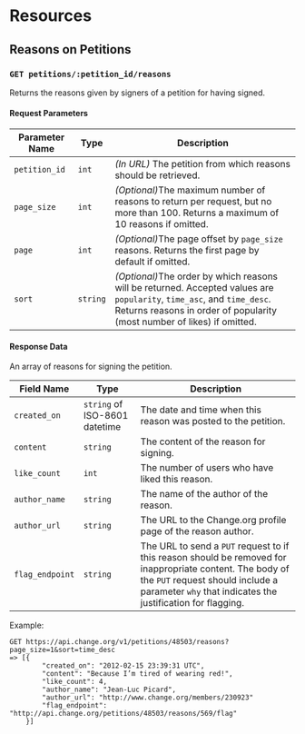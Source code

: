 # Resources

## Reasons on Petitions

### `GET petitions/:petition_id/reasons`

Returns the reasons given by signers of a petition for having signed.

#### Request Parameters

<table>
    <thead>
        <th>Parameter Name</th>
        <th>Type</th>
        <th>Description</th>
    </thead>
    <tbody>
        <tr>
            <td><code>petition_id</code></td>
            <td><code>int</code></td>
            <td>
                <em>(In URL)</em> The petition from which reasons should be
                retrieved.
            </td>
        </tr>
        <tr>
            <td><code>page_size</code></td>
            <td><code>int</code></td>
            <td>
                <em>(Optional)</em>The maximum number of reasons to return per 
                request, but no more than 100. Returns a maximum of 10 reasons 
                if omitted.
            </td>
        </tr>
        <tr>
            <td><code>page</code></td>
            <td><code>int</code></td>
            <td>
                <em>(Optional)</em>The page offset by <code>page_size</code> 
                reasons. Returns the first page by default if omitted.
            </td>
        </tr>
        <tr>
            <td><code>sort</code></td>
            <td><code>string</code></td>
            <td>
                <em>(Optional)</em>The order by which reasons will be returned. 
                Accepted values are <code>popularity</code>, 
                <code>time_asc</code>, and <code>time_desc</code>. Returns 
                reasons in order of popularity (most number of likes) if
                omitted.
            </td>
        </tr>
    </tbody>
</table>

#### Response Data

An array of reasons for signing the petition.

<table>
    <thead>
        <th>Field Name</th>
        <th>Type</th>
        <th>Description</th>
    </thead>
    <tbody>
        <tr>
            <td><code>created_on</code></td>
            <td><code>string</code> of ISO-8601 datetime</td>
            <td>
                The date and time when this reason was posted to the petition.
            </td>
        </tr>
        <tr>
            <td><code>content</code></td>
            <td><code>string</code></td>
            <td>
                The content of the reason for signing.
            </td>
        </tr>
        <tr>
            <td><code>like_count</code></td>
            <td><code>int</code></td>
            <td>
                The number of users who have liked this reason.
            </td>
        </tr>
        <tr>
            <td><code>author_name</code></td>
            <td><code>string</code></td>
            <td>
                The name of the author of the reason.
            </td>
        </tr>
        <tr>
            <td><code>author_url</code></td>
            <td><code>string</code></td>
            <td>
                The URL to the Change.org profile page of the reason author.
            </td>
        </tr>
        <tr>
            <td><code>flag_endpoint</code></td>
            <td><code>string</code></td>
            <td>
                The URL to send a <code>PUT</code> request to if this reason 
                should be removed for inappropriate content. The body of the
                <code>PUT</code> request should include a parameter 
                <code>why</code> that indicates the justification for flagging.
            </td>
        </tr>
    </tbody>
</table>

Example:

    GET https://api.change.org/v1/petitions/48503/reasons?page_size=1&sort=time_desc
    => [{
            "created_on": "2012-02-15 23:39:31 UTC",
            "content": "Because I’m tired of wearing red!",
            "like_count": 4,
            "author_name": "Jean-Luc Picard",
            "author_url": "http://www.change.org/members/230923"
            "flag_endpoint": "http://api.change.org/petitions/48503/reasons/569/flag"
        }]
